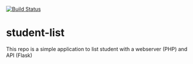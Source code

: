 [![Build Status](http://ec2-107-20-96-2.compute-1.amazonaws.com/buildStatus/icon?job=student-list-jenkinsci)](http://ec2-107-20-96-2.compute-1.amazonaws.com/job/student-list-jenkinsci/)


# student-list 
This repo is a simple application to list student with a webserver (PHP) and API (Flask)
